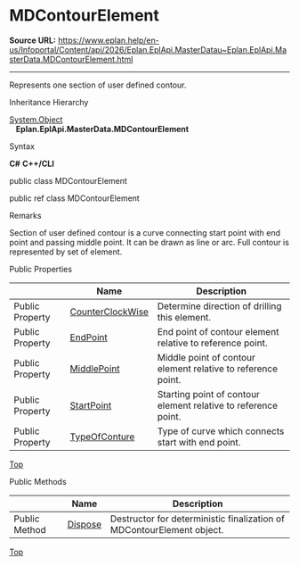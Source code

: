 # MDContourElement

**Source URL:** https://www.eplan.help/en-us/Infoportal/Content/api/2026/Eplan.EplApi.MasterDatau~Eplan.EplApi.MasterData.MDContourElement.html

---

Represents one section of user defined contour.

Inheritance Hierarchy

[System.Object](#)  
   **Eplan.EplApi.MasterData.MDContourElement**

Syntax

**C#**
**C++/CLI**


public class MDContourElement

public ref class MDContourElement


Remarks

Section of user defined contour is a curve connecting start point with end point and passing middle point. It can be drawn as line or arc. Full contour is represented by set of element.

Public Properties

|  | Name | Description |
| --- | --- | --- |
| Public Property | [CounterClockWise](Eplan.EplApi.MasterDatau~Eplan.EplApi.MasterData.MDContourElement~CounterClockWise.html) | Determine direction of drilling this element. |
| Public Property | [EndPoint](Eplan.EplApi.MasterDatau~Eplan.EplApi.MasterData.MDContourElement~EndPoint.html) | End point of contour element relative to reference point. |
| Public Property | [MiddlePoint](Eplan.EplApi.MasterDatau~Eplan.EplApi.MasterData.MDContourElement~MiddlePoint.html) | Middle point of contour element relative to reference point. |
| Public Property | [StartPoint](Eplan.EplApi.MasterDatau~Eplan.EplApi.MasterData.MDContourElement~StartPoint.html) | Starting point of contour element relative to reference point. |
| Public Property | [TypeOfConture](Eplan.EplApi.MasterDatau~Eplan.EplApi.MasterData.MDContourElement~TypeOfConture.html) | Type of curve which connects start with end point. |

[Top](#top)

Public Methods

|  | Name | Description |
| --- | --- | --- |
| Public Method | [Dispose](Eplan.EplApi.MasterDatau~Eplan.EplApi.MasterData.MDContourElement~Dispose().html) | Destructor for deterministic finalization of MDContourElement object. |

[Top](#top)
